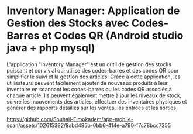# Inventory Manager: Application de Gestion des Stocks avec Codes-Barres et Codes QR (Android studio java + php mysql)

L'application "Inventory Manager" est un outil de gestion des stocks puissant et convivial qui utilise des codes-barres et des codes QR pour simplifier le suivi et la gestion des articles. Grâce à cette application, les utilisateurs peuvent facilement ajouter de nouveaux produits à leur inventaire en scannant les codes-barres ou les codes QR associés à chaque article. Ils peuvent également mettre à jour les niveaux de stock, suivre les mouvements des articles, effectuer des inventaires physiques et générer des rapports détaillés sur les ventes, les entrées et les sorties.


https://github.com/Souhail-Elmokadem/app-mobile-scan/assets/102615382/8abd495b-0bb6-414e-a790-f7c78bcc7355
